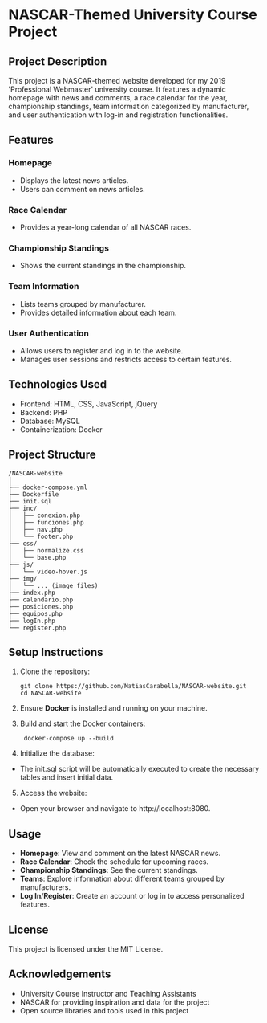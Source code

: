 # NASCAR-Themed University Course Project
## Project Description

This project is a NASCAR-themed website developed for my 2019 'Professional Webmaster' university course. It features a dynamic homepage with news and comments, a race calendar for the year, championship standings, team information categorized by manufacturer, and user authentication with log-in and registration functionalities.

## Features

### Homepage
- Displays the latest news articles.
- Users can comment on news articles.

### Race Calendar
- Provides a year-long calendar of all NASCAR races.

### Championship Standings
- Shows the current standings in the championship.

### Team Information
- Lists teams grouped by manufacturer.
- Provides detailed information about each team.

### User Authentication
- Allows users to register and log in to the website.
- Manages user sessions and restricts access to certain features.

## Technologies Used
- Frontend: HTML, CSS, JavaScript, jQuery
- Backend: PHP
- Database: MySQL
- Containerization: Docker

## Project Structure
```
/NASCAR-website
│
├── docker-compose.yml
├── Dockerfile
├── init.sql
├── inc/
│   ├── conexion.php
│   ├── funciones.php
│   ├── nav.php
│   └── footer.php
├── css/
│   ├── normalize.css
│   └── base.php
├── js/
│   └── video-hover.js
├── img/
│   └── ... (image files)
├── index.php
├── calendario.php
├── posiciones.php
├── equipos.php
├── logIn.php
└── register.php
```

## Setup Instructions

1. Clone the repository:
   ```
   git clone https://github.com/MatiasCarabella/NASCAR-website.git
   cd NASCAR-website
   ```
2. Ensure **Docker** is installed and running on your machine.

3. Build and start the Docker containers:
   ```
    docker-compose up --build
   ```
   
4. Initialize the database:
  - The init.sql script will be automatically executed to create the necessary tables and insert initial data.

5. Access the website:
  - Open your browser and navigate to http://localhost:8080.

## Usage
- **Homepage**: View and comment on the latest NASCAR news.
- **Race Calendar**: Check the schedule for upcoming races.
- **Championship Standings**: See the current standings.
- **Teams**: Explore information about different teams grouped by manufacturers.
- **Log In**/**Register**: Create an account or log in to access personalized features.

## License
This project is licensed under the MIT License.

## Acknowledgements
- University Course Instructor and Teaching Assistants
- NASCAR for providing inspiration and data for the project
- Open source libraries and tools used in this project
